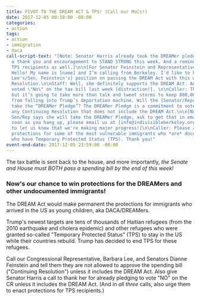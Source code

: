```yaml
---
title: PIVOT TO THE DREAM ACT & TPS! (Call our MoCs!)
date: 2017-12-05 00:10:00 -08:00
categories:
- action
tags:
- action
- immigration
- daca
call-script-text: "[Note: Senator Harris already took the DREAMer pledge! She needs
  a thank you and encouragement to STAND STRONG this week. And a reminder to protect
  TPS recipients as well.]\n\n[For Senator Feinstein and Representative Lee:]\nCaller:
  Hello! My name is [name] and I’m calling from Berkeley. I'd like to know about [Rep.
  Lee's/Sen. Feinstein's] position on passing the DREAM Act with this week's Continuing
  Resolution.\n\nStaff: Well, she definitely supports the DREAM Act. And definitely
  voted \"No\" on the tax bill last week [distraction!]. \n\nCaller: That’s great,
  but it’s going to take more than talk and tweet storms to keep 800,000 DACA recipients
  from falling into Trump’s deportation machine. Will the [Senator/Representative]
  take the “DREAMer Pledge”? The DREAMer Pledge is a commitment to vote \"NO\" on
  any Continuing Resolution that does not include the DREAM Act.\n\n[Note: if the
  Sen/Rep says she will take the DREAMer Pledge, ask to get that in email form. As
  soon as you hang up, please email us at [info@indivisibleberkeley.org](mailto:info@indivisibleberkeley.org)
  to let us know that we're making major progress!]\n\nCaller: Please also prioritize
  protections for some of the most vulnerable immigrants who *are* documented, those
  who have Temporary Protected Status (TPS). Thank you!"
event-end-date: 2017-12-05 23:59:00 -08:00
---
```


The tax battle is sent back to the house, and more importantly, *the Senate and House must BOTH pass a spending bill by the end of this week!*

### Now's our chance to win protections for the DREAMers and other undocumented immigrants!

The DREAM Act would make permanent the protections for immigrants who arrived in the US as young children, aka DACA/DREAMers.

Trump's newest targets are tens of thousands of Haitian refugees (from the 2010 earthquake and cholera epidemic) and other refugees who were granted so-called "Temporary Protected Status" (TPS) to stay in the US while their countries rebuild. Trump has decided to end TPS for these refugees.

Call our Congressional Representative, Barbara Lee, and Senators Dianne Feinstein and tell them they are not allowed to approve the spending bill ("Continuing Resolution") unless it includes the DREAM Act. Also give Senator Harris a call to thank her for already pledging to vote "NO" on the CR unless it includes the DREAM Act. (And in *all three* calls, also urge them to enact protections for TPS recipients.)